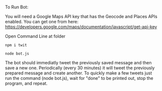 To Run Bot:

You will need a Google Maps API key that has the Geocode and Places APIs enabled. You can get one from here: https://developers.google.com/maps/documentation/javascript/get-api-key

Open Command Line at folder

    npm i twit
    
    node bot.js

The bot should immediatly tweet the previously saved message and then save a new one.
Periodically (every 30 minutes) it will tweet the previously prepared message and create another.
To quickly make a few tweets just run the command (node bot.js), wait for "done" to be printed out, stop the program, and repeat.

